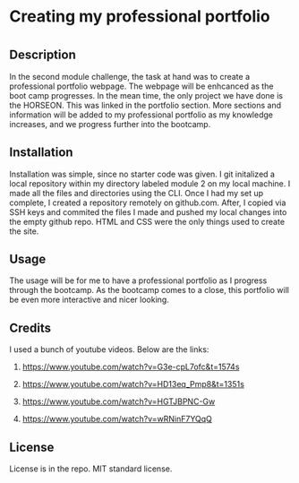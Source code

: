 # Creating my professional portfolio

# <Stepping with the right foot forward>

## Description

In the second module challenge, the task at hand was to create a professional portfolio webpage. The webpage will be enhcanced as the boot camp progresses. In the mean time, the only project we have done is the HORSEON. This was linked in the portfolio section. More sections and information will be added to my professional portfolio as my knowledge increases, and we progress further into the bootcamp.


## Installation

Installation was simple, since no starter code was given. I git initalized a local repository within my directory labeled module 2 on my local machine. I made all the files and directories using the CLI. Once I had my set up complete, I created a repository remotely on github.com. After, I copied via SSH keys and commited the files I made and pushed my local changes into the empty github repo. HTML and CSS were the only things used to create the site.

## Usage
The usage will be for me to have a professional portfolio as I progress through the bootcamp. As the bootcamp comes to a close, this portfolio will be even more interactive and nicer looking.

## Credits

I used a bunch of youtube videos. Below are the links:

   1. https://www.youtube.com/watch?v=G3e-cpL7ofc&t=1574s

   2. https://www.youtube.com/watch?v=HD13eq_Pmp8&t=1351s

   3. https://www.youtube.com/watch?v=HGTJBPNC-Gw 

   4. https://www.youtube.com/watch?v=wRNinF7YQqQ  



## License

License is in the repo. MIT standard license. 

